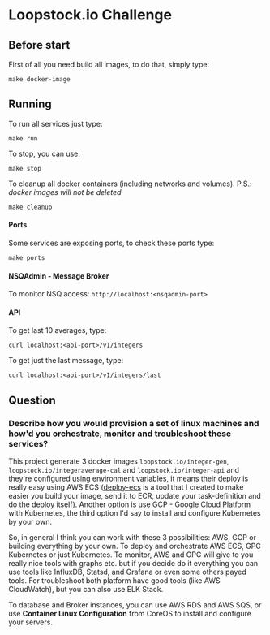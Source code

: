 # Loopstock.io Challenge

## Before start

First of all you need build all images, to do that, simply type:
```
make docker-image
```

## Running

To run all services just type:
```
make run
```

To stop, you can use:
```
make stop
```

To cleanup all docker containers (including networks and volumes). P.S.: *docker images will not be deleted*
```
make cleanup
```

#### Ports

Some services are exposing ports, to check these ports type:
```
make ports
```

#### NSQAdmin - Message Broker

To monitor NSQ access: `http://localhost:<nsqadmin-port>`

#### API

To get last 10 averages, type:
```
curl localhost:<api-port>/v1/integers
```

To get just the last message, type:
```
curl localhost:<api-port>/v1/integers/last
```

## Question

### Describe how you would provision a set of linux machines and how'd you orchestrate, monitor and troubleshoot these services?

This project generate 3 docker images `loopstock.io/integer-gen`, `loopstock.io/integeraverage-cal` and `loopstock.io/integer-api` and they're configured using environment variables, it means their deploy is really easy using AWS ECS ([deploy-ecs](https://github.com/guilherme-santos/deploy-ecs) is a tool that I created to make easier you build your image, send it to ECR, update your task-definition and do the deploy itself). Another option is use GCP - Google Cloud Platform with Kubernetes, the third option I'd say to install and configure Kubernetes by your own.

So, in general I think you can work with these 3 possibilities: AWS, GCP or building everything by your own. To deploy and orchestrate AWS ECS, GPC Kubernetes or just Kubernetes. To monitor, AWS and GPC will give to you really nice tools with graphs etc. but if you decide do it everything you can use tools like InfluxDB, Statsd, and Grafana or even some others payed tools. For troubleshoot both platform have good tools (like AWS CloudWatch), but you can also use ELK Stack.

To database and Broker instances, you can use AWS RDS and AWS SQS, or use **Container Linux Configuration** from CoreOS to install and configure your servers.


